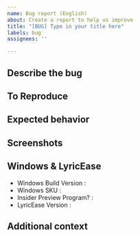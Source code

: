 ```yaml
---
name: Bug report (English)
about: Create a report to help us improve
title: "[BUG] Type in your title here"
labels: bug
assignees: ''

---
```


## Describe the bug
<!--A clear and concise description of what the bug is.-->

## To Reproduce
<!--Steps to reproduce the behavior:
1. Go to '...'
2. Click on '....'
3. Scroll down to '....'
4. See error-->

## Expected behavior
<!--A clear and concise description of what you expected to happen.-->

## Screenshots
<!--If applicable, add screenshots to help explain your problem.-->

## Windows & LyricEase
 - Windows Build Version <!--[e.g. Windows 11 22000.x]--> :
 - Windows SKU <!--[e.g. Home / Pro]--> :
 - Insider Preview Program? <!--[eg. Yes / No]--> :
 - LyricEase Version <!--[e.g. v0.9.91]--> :

## Additional context
<!--Add any other context about the problem here.-->
